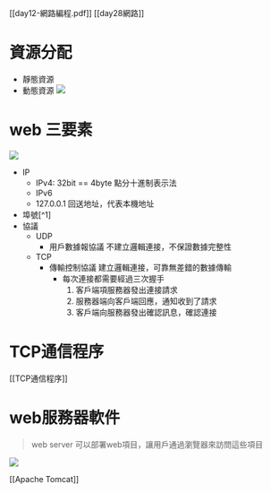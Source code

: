 [[day12-網路編程.pdf]]
[[day28網路]]

# 資源分配
- 靜態資源
- 動態資源
![](https://i.imgur.com/jc0Mh15.png)



# web 三要素
![](https://i.imgur.com/GXenjmm.jpg)
- IP
	- IPv4: 32bit == 4byte
		點分十進制表示法
	- IPv6
	- 127.0.0.1 回送地址，代表本機地址
- 埠號[^1]
- 協議
	- UDP
		- 用戶數據報協議
			不建立邏輯連接，不保證數據完整性
	- TCP
		- 傳輸控制協議
			建立邏輯連接，可靠無差錯的數據傳輸
			- 每次連接都需要經過三次握手
				1. 客戶端項服務器發出連接請求
				2. 服務器端向客戶端回應，通知收到了請求
				3. 客戶端向服務器發出確認訊息，確認連接


# TCP通信程序
[[TCP通信程序]]




# web服務器軟件
> web server
> 可以部署web項目，讓用戶通過瀏覽器來訪問這些項目

![](https://i.imgur.com/gfxwF8M.jpg)

[[Apache Tomcat]]